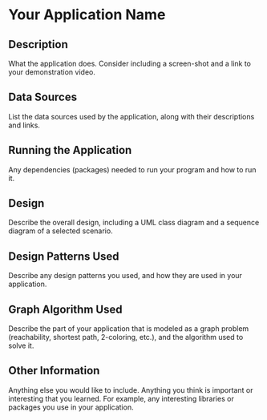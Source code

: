 # Your Application Name
 
## Description
What the application does.  Consider including a screen-shot and a link to
your demonstration video.

## Data Sources
List the data sources used by the application, along with their descriptions
and links.
 
## Running the Application
Any dependencies (packages) needed to run your program and how to run it.
 
## Design
Describe the overall design, including a UML class diagram and a sequence
diagram of a selected scenario.
 
## Design Patterns Used
Describe any design patterns you used, and how they are used in your
application.
 
## Graph Algorithm Used
Describe the part of your application that is modeled as a graph problem
(reachability, shortest path, 2-coloring, etc.), and the algorithm used to
solve it.
 
## Other Information
Anything else you would like to include.  Anything you think is important or
interesting that you learned.  For example, any interesting libraries or
packages you use in your application.

